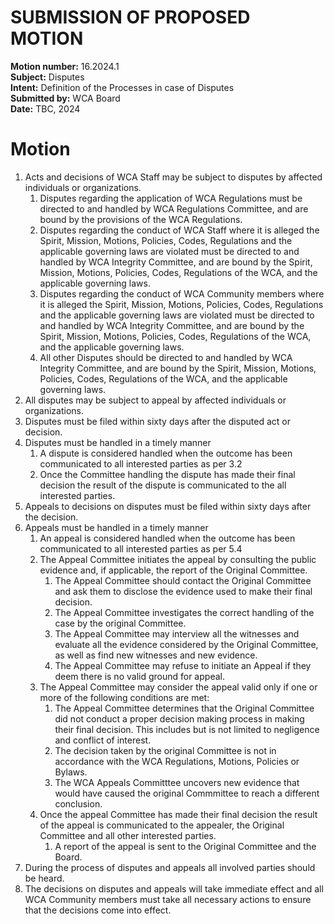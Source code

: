 # SUBMISSION OF PROPOSED MOTION

**Motion number:** 16.2024.1  
**Subject:** Disputes  
**Intent:** Definition of the Processes in case of Disputes  
**Submitted by:** WCA Board  
**Date:** TBC, 2024  

# Motion

1. Acts and decisions of WCA Staff may be subject to disputes by affected individuals or organizations.
   1. Disputes regarding the application of WCA Regulations must be directed to and handled by WCA Regulations Committee, and are bound by the provisions of the WCA Regulations.
   2. Disputes regarding the conduct of WCA Staff where it is alleged the Spirit, Mission, Motions, Policies, Codes, Regulations and the applicable governing laws are violated must be directed to and handled by WCA Integrity Committee, and are bound by the Spirit, Mission, Motions, Policies, Codes, Regulations of the WCA, and the applicable governing laws.
   3. Disputes regarding the conduct of WCA Community members where it is alleged the Spirit, Mission, Motions, Policies, Codes, Regulations and the applicable governing laws are violated must be directed to and handled by WCA Integrity Committee, and are bound by the Spirit, Mission, Motions, Policies, Codes, Regulations of the WCA, and the applicable governing laws. 
   4. All other Disputes should be directed to and handled by WCA Integrity Committee, and are bound by the Spirit, Mission, Motions, Policies, Codes, Regulations of the WCA, and the applicable governing laws.
2. All disputes may be subject to appeal by affected individuals or organizations.
2. Disputes must be filed within sixty days after the disputed act or decision.
3. Disputes must be handled in a timely manner
   1. A dispute is considered handled when the outcome has been communicated to all interested parties as per 3.2
   2. Once the Committee handling the dispute has made their final decision the result of the dispute is communicated to the all interested parties.
5. Appeals to decisions on disputes must be filed within sixty days after the decision.
6. Appeals must be handled in a timely manner
   1. An appeal is considered handled when the outcome has been communicated to all interested parties as per 5.4
   2. The Appeal Committee initiates the appeal by consulting the public evidence and, if applicable, the report of the Original Committee.
      1. The Appeal Committee should contact the Original Committee and ask them to disclose the evidence used to make their final decision.
      2. The Appeal Committee investigates the correct handling of the case by the original Committee.
      3. The Appeal Committee may interview all the witnesses and evaluate all the evidence considered by the Original Committee, as well as find new witnesses and new evidence.
      4. The Appeal Committee may refuse to initiate an Appeal if they deem there is no valid ground for appeal.
   3. The Appeal Committee may consider the appeal valid only if one or more of the following conditions are met:
      1. The Appeal Committee determines that the Original Committee did not conduct a proper decision making process in making their final decision. This includes but is not limited to negligence and conflict of interest.
      2. The decision taken by the original Committee is not in accordance with the WCA Regulations, Motions, Policies or Bylaws.
      3. The WCA Appeals Committtee uncovers new evidence that would have caused the original Commmittee to reach a different conclusion.
   4. Once the appeal Committee has made their final decision the result of the appeal is communicated to the appealer, the Original Committee and all other interested parties.
      1. A report of the appeal is sent to the Original Committee and the Board. 
7. During the process of disputes and appeals all involved parties should be heard.
8. The decisions on disputes and appeals will take immediate effect and all WCA Community members must take all necessary actions to ensure that the decisions come into effect.
